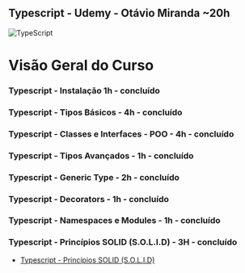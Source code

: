 ## Typescript - Udemy - Otávio Miranda ~20h
<img alt="TypeScript" src="https://img.shields.io/badge/typescript-%23007ACC.svg?&style=for-the-badge&logo=typescript&logoColor=white"/>

# Visão Geral do Curso

### Typescript - Instalação 1h - **concluído**
### Typescript - Tipos Básicos - 4h  - **concluído**
### Typescript - Classes e Interfaces - POO - 4h - **concluído**
### Typescript - Tipos Avançados - 1h - **concluído**
### Typescript - Generic Type - 2h - **concluído**
### Typescript - Decorators - 1h - **concluído**
### Typescript - Namespaces e Modules - 1h - **concluído**
### Typescript - Princípios SOLID (S.O.L.I.D) - 3H - **concluído**
- [Typescript - Princípios SOLID (S.O.L.I.D)](https://github.com/derikbf/Typescript-SOLID)
